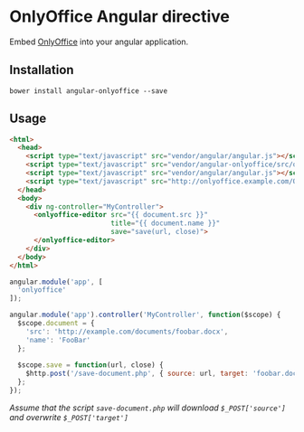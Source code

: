 # OnlyOffice Angular directive

Embed [OnlyOffice](https://www.onlyoffice.com/) into your angular application.

## Installation

    bower install angular-onlyoffice --save

## Usage

```html
<html>
  <head>
    <script type="text/javascript" src="vendor/angular/angular.js"></script>
    <script type="text/javascript" src="vendor/angular-onlyoffice/src/onlyoffice-editor.js"></script>
    <script type="text/javascript" src="vendor/angular/angular.js"></script>
    <script type="text/javascript" src="http://onlyoffice.example.com/OfficeWeb/apps/api/documents/api.js"></script>
  </head>
  <body>
    <div ng-controller="MyController">
      <onlyoffice-editor src="{{ document.src }}"
                         title="{{ document.name }}"
                         save="save(url, close)">
      </onlyoffice-editor>
    </div>
  </body>
</html>
```

```js
angular.module('app', [
  'onlyoffice'
]);

angular.module('app').controller('MyController', function($scope) {
  $scope.document = {
    'src': 'http://example.com/documents/foobar.docx',
    'name': 'FooBar'
  };
  
  $scope.save = function(url, close) {
    $http.post('/save-document.php', { source: url, target: 'foobar.docx' });
  };
});
```

_Assume that the script `save-document.php` will download `$_POST['source']` and overwrite `$_POST['target']`_

